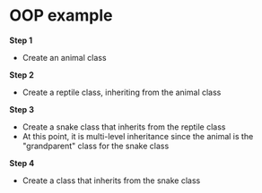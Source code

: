 # OOP example

**Step 1**
- Create an animal class

**Step 2**
- Create a reptile class, inheriting from the animal class

**Step 3**
- Create a snake class that inherits from the reptile class
- At this point, it is multi-level inheritance since the animal is the "grandparent" class for the snake class

**Step 4**
- Create a class that inherits from the snake class
